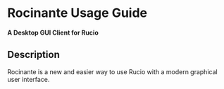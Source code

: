 # Rocinante Usage Guide
**A Desktop GUI Client for Rucio**

## Description

Rocinante is a new and easier way to use Rucio with a modern graphical user interface.
